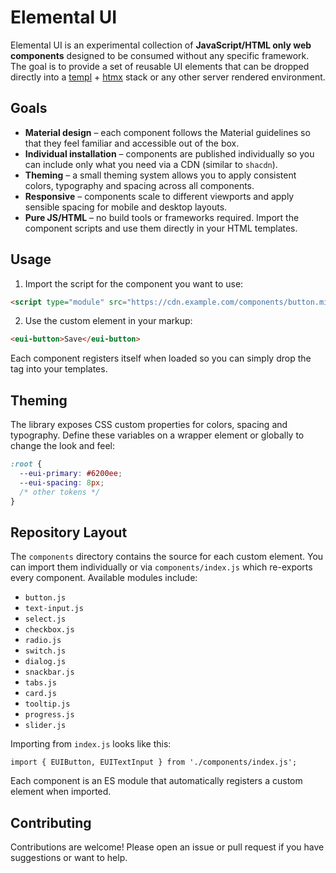 # Elemental UI

Elemental UI is an experimental collection of **JavaScript/HTML only web components** designed to be consumed without any specific framework. The goal is to provide a set of reusable UI elements that can be dropped directly into a [templ](https://templ.guide/) + [htmx](https://htmx.org/) stack or any other server rendered environment.

## Goals

- **Material design** &ndash; each component follows the Material guidelines so that they feel familiar and accessible out of the box.
- **Individual installation** &ndash; components are published individually so you can include only what you need via a CDN (similar to `shacdn`).
- **Theming** &ndash; a small theming system allows you to apply consistent colors, typography and spacing across all components.
- **Responsive** &ndash; components scale to different viewports and apply sensible spacing for mobile and desktop layouts.
- **Pure JS/HTML** &ndash; no build tools or frameworks required. Import the component scripts and use them directly in your HTML templates.

## Usage

1. Import the script for the component you want to use:

```html
<script type="module" src="https://cdn.example.com/components/button.min.js"></script>
```

2. Use the custom element in your markup:

```html
<eui-button>Save</eui-button>
```

Each component registers itself when loaded so you can simply drop the tag into your templates.

## Theming

The library exposes CSS custom properties for colors, spacing and typography. Define these variables on a wrapper element or globally to change the look and feel:

```css
:root {
  --eui-primary: #6200ee;
  --eui-spacing: 8px;
  /* other tokens */
}
```

## Repository Layout

The `components` directory contains the source for each custom element. You can
import them individually or via `components/index.js` which re-exports every
component. Available modules include:

- `button.js`
- `text-input.js`
- `select.js`
- `checkbox.js`
- `radio.js`
- `switch.js`
- `dialog.js`
- `snackbar.js`
- `tabs.js`
- `card.js`
- `tooltip.js`
- `progress.js`
- `slider.js`

Importing from `index.js` looks like this:

```
import { EUIButton, EUITextInput } from './components/index.js';
```

Each component is an ES module that automatically registers a custom element
when imported.

## Contributing

Contributions are welcome! Please open an issue or pull request if you have suggestions or want to help.

